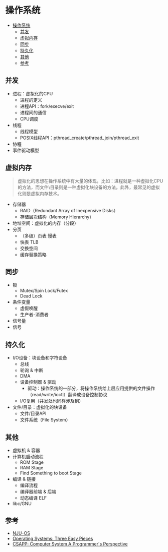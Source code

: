 # 操作系统

- [操作系统](#操作系统)
  - [并发](#并发)
  - [虚拟内存](#虚拟内存)
  - [同步](#同步)
  - [持久化](#持久化)
  - [其他](#其他)
  - [参考](#参考)

## 并发

- 进程：虚拟化的CPU
  - 进程的定义
  - 进程API：fork/execve/exit
  - 进程间的通信
  - CPU调度
- 线程
  - 线程模型
  - POSIX线程API：pthread_create/pthread_join/pthread_exit
- 协程
- 事件驱动模型

## 虚拟内存

> 虚拟化的思想在操作系统中有大量的体现，比如：进程就是一种虚拟化CPU的方法，而文件\目录则是一种虚拟化块设备的方法。此外，最常见的虚拟化则是虚拟内存技术。

- 存储器
  - RAID（Redundant Array of Inexpensive Disks）
  - 存储层次结构（Memory Hierarchy）
- 地址空间：虚拟化的内存（分段）
- 分页
  - （多级）页表 慢表
  - 快表 TLB
  - 交换空间
  - 缓存替换策略

## 同步

- 锁
  - Mutex/Spin Lock/Futex
  - Dead Lock
- 条件变量
  - 虚假唤醒
  - 生产者-消费者
- 信号量
- 信号

## 持久化

- I/O设备：块设备和字符设备
  - 总线
  - 轮询 & 中断
  - DMA
  - 设备控制器 & 驱动
    - 驱动：操作系统的一部分，将操作系统给上层应用提供的文件操作（read/write/ioctl）翻译成设备控制协议
  - I/O复用（并发处也同样涉及到）
- 文件/目录：虚拟化的块设备
  - 文件/目录API
  - 文件系统（File System）

## 其他

- 虚拟机 & 容器
- 计算机启动流程
  - ROM Stage
  - RAM Stage
  - Find Something to boot Stage
- 编译 & 链接
  - 编译流程
  - 编译器前端 & 后端
  - 动态编译 ELF
- libc/GNU

## 参考

- [NJU-OS](https://jyywiki.cn/OS/2022/)
- [Operating Systems: Three Easy Pieces](https://github.com/remzi-arpacidusseau/ostep-translations/tree/master/chinese)
- [CSAPP: Computer System A Programmer's Perspective](https://hansimov.gitbook.io/csapp/)
